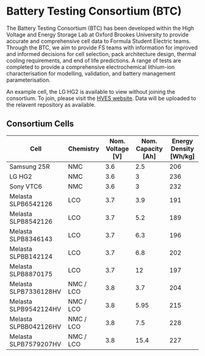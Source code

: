 # Battery Testing Consortium (BTC)
The Battery Testing Consortium (BTC) has been developed within the High Voltage and Energy Storage Lab at Oxford Brookes University to provide accurate and comprehensive cell data to Formula Student Electric teams. Through the BTC, we aim to provide FS teams with information for improved and informed decisions for cell selection, pack architecture design, thermal cooling requirements, and end of life predictions. A range of tests are completed to provide a comprehensive electrochemical lithium-ion characterisation for modelling, validation, and battery management parameterisation.

An example cell, the LG HG2 is available to view without joining the consortium. To join, please visit the [HVES website]. 
Data will be uploaded to the relavent repository as available. 

## Consortium Cells
|Cell|Chemistry|Nom. Voltage [V]|Nom. Capacity [Ah]|Energy Density [Wh/kg]|
|---|---|---|---|---|
| Samsung 25R  | NMC  | 3.6  | 2.5  | 206  |
|  LG HG2 |  NMC | 3.6  | 3  |  236 |
|  Sony VTC6 | NMC  | 3.6  |  3 |  232 |
|  Melasta SLPB6542126| LCO  | 3.7  | 3.9  | 191  |
|  Melasta SLPB8542126 | LCO  | 3.7  | 5.2  | 189  |
|  Melasta SLPB8346143 | LCO  | 3.7  | 6.3  | 196  |
|  Melasta SLPBB142124  | LCO  | 3.7  | 6.8  | 202  |
|  Melasta SLPB8870175 | LCO  | 3.7  | 12  | 197  |
|  Melasta SLPB7336128HV | NMC / LCO  | 3.8  | 3.7  | 204  |
|  Melasta SLPB9542124HV | NMC / LCO  | 3.8  | 5.95  | 215  |
|  Melasta SLPBB042126HV | NMC / LCO  |  3.8 | 7.5  | 228 |
|  Melasta SLPB7579207HV| NMC / LCO  | 3.8  | 15.4  | 227  |

[HVES website]: https://hves.brookes.ac.uk/btc/
